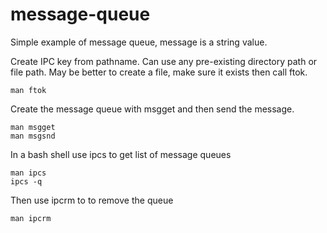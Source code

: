 # message-queue

Simple example of message queue, message is a string value.

Create IPC key from pathname. Can use any pre-existing directory path or file path. May be better to create a file, make sure it exists then call ftok. 
```
man ftok
```
Create the message queue with msgget and then send the message.

```
man msgget
man msgsnd
```

In a bash shell use ipcs to get list of message queues
```
man ipcs
ipcs -q
```

Then use ipcrm to to remove the queue
```
man ipcrm
````





